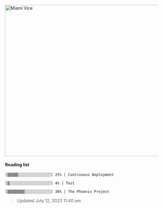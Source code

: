 
[<img src="https://media.giphy.com/media/l0IsIMQkVZ0UK1Q7C/giphy.gif" alt="Miami Vice" width="800" height="500">](https://www.youtube.com/watch?v=-aMCzRj3Syg)

#### Reading list

    [▒▒▒▒▒░░░░░░░░░░░░░░░] 25% | Continuous Deployment
    
    [▒░░░░░░░░░░░░░░░░░░░] 4% | Test
    
    [▒▒▒▒▒▒▒▒░░░░░░░░░░░░] 38% | The Phoenix Project
    
> Updated July 12, 2023 11:40 am
